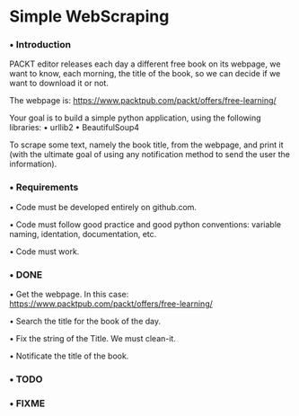 # Simple WebScraping

### • Introduction

PACKT editor releases each day a different free book on its webpage, we want
to know, each morning, the title of the book, so we can decide if we want to
download it or not.

The webpage is:
https://www.packtpub.com/packt/offers/free-learning/

Your goal is to build a simple python application, using the following libraries:
• urllib2
• BeautifulSoup4

To scrape some text, namely the book title, from the webpage, and print it
(with the ultimate goal of using any notification method to send the user the
information).

### • Requirements

• Code must be developed entirely on github.com.

• Code must follow good practice and good python conventions:  variable naming, 
  identation, documentation, etc.

• Code must work.

### • DONE

• Get the webpage. In this case: https://www.packtpub.com/packt/offers/free-learning/

• Search the title for the book of the day.

• Fix the string of the Title. We must clean-it.

• Notificate the title of the book.

### • TODO

### • FIXME